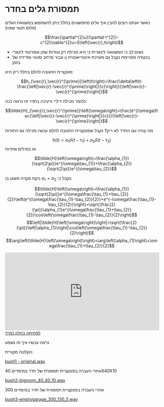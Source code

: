 # תמסורת גלים בחדר

כאשר אנחנו רוצים להבין איך גלים מתפשטים בחלל ניתן להשתמש במשוואת הגלים (פלוס תנאי שפה)

$$\frac{\partial^{2}u}{\partial t^{2}}-c^{2}\nabla^{2}u=S\left(\vec{r},t\right)$$

* נשים לב כי המשוואה לינארית כי היא מכילה רק נגזרות שהן אופרטור לינארי
* עבור מרחב סטטי ומדידה של $u$ בנקודה מסויימת נקבל גם מערכת אינווריאנטית בזמן

פונקציית התגובה להלם בחלל ריק היא:

$$h_{\vec{r},\vec{r}^{\prime}}\left(t\right)=\frac{\delta\left(t-\frac{\left|\vec{r}-\vec{r}^{\prime}\right|}{c}\right)}{\left|\vec{r}-\vec{r}^{\prime}\right|}$$

כלומר מכילה דיליי ודעיכה
בתדר זה נראה ככה:

$$\tilde{H}_{\vec{r},\vec{r}^{\prime}}\left(\omega\right)=\frac{e^{i\omega\frac{\left|\vec{r}-\vec{r}^{\prime}\right|}{c}}}{\left|\vec{r}-\vec{r}^{\prime}\right|}$$

מה קורה עם החדר לא ריק?
נקבל שפונקציית התגובה להלם עכשיו מכילה גם החזרות

$$h\left(t\right)=\alpha_{1}\delta\left(t-\tau_{1}\right)+\alpha_{2}\delta\left(t-\tau_{2}\right)$$
או במילים אחרות

$$\tilde{H}\left(\omega\right)=\frac{\alpha_{1}}{\sqrt{2\pi}}e^{i\omega\tau_{1}}+\frac{\alpha_{2}}{\sqrt{2\pi}}e^{i\omega\tau_{2}}$$

ניקח מקרה פשוט בו $\alpha_{1}=\alpha_{2}$ נקבל כי:

$$\tilde{H}\left(\omega\right)=\frac{\alpha_{1}}{\sqrt{2\pi}}e^{i\omega\frac{\tau_{1}+\tau_{2}}{2}}\left(e^{i\omega\frac{\tau_{1}-\tau_{2}}{2}}+e^{-i\omega\frac{\tau_{1}-\tau_{2}}{2}}\right)=\sqrt{\frac{2}{\pi}}\alpha_{1}e^{i\omega\frac{\tau_{1}+\tau_{2}}{2}}\cos\left(\omega\frac{\tau_{1}-\tau_{2}}{2}\right)$$
$$\left|\tilde{H}\left(\omega\right)\right|=\sqrt{\frac{2}{\pi}}\left|\alpha_{1}\right|\cos\left(\omega\frac{\tau_{1}-\tau_{2}}{2}\right)$$
$$\arg\left(\tilde{H}\left(\omega\right)\right)=\arg\left(\alpha_{1}\right)+\omega\frac{\tau_{1}+\tau_{2}}{2}$$

<iframe src="https://www.geogebra.org/material/iframe/id/uxfzrrp5" width="100%" style="border: 1px solid #ccc; aspect-ratio: 2 / 1" frameborder=0></iframe>
<a href="https://www.geogebra.org/material/iframe/id/uxfzrrp5" target="_blank">לפתיחה בחלון נפרד</a>

נראה עכשיו איך זה נשמע

הקלטה מקורית:

[bush1 - original.wav](sounds/bush1-original.wav)

אחרי העברה בפונקציית תמסורת של חדר במימדים 40X40X10

[bush2-bigroom_40_40_10.wav](sounds/bush2-bigroom_40_40_10.wav)

אחרי העברה בפונקציית תמסורת של חדר במימדים 300

[bush3-emptygarage_300_130_5.wav](sounds/bush3-emptygarage_300_130_5.wav)